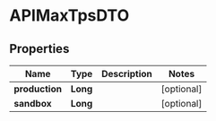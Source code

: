 

# APIMaxTpsDTO

## Properties

Name | Type | Description | Notes
------------ | ------------- | ------------- | -------------
**production** | **Long** |  |  [optional]
**sandbox** | **Long** |  |  [optional]




